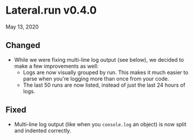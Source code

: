 # Lateral.run v0.4.0

May 13, 2020

## Changed

- While we were fixing multi-line log output (see below), we decided to make a
  few improvements as well:
  - Logs are now visually grouped by run. This makes it much easier to parse
    when you're logging more than once from your code.
  - The last 50 runs are now listed, instead of just the last 24 hours of logs.

## Fixed

- Multi-line log output (like when you `console.log` an object) is now split and
  indented correctly.

